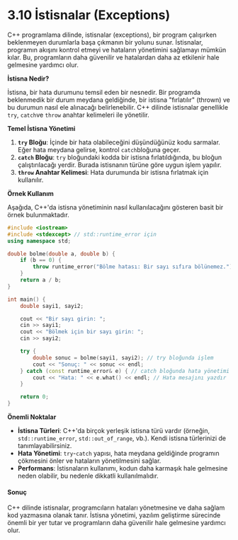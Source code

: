 # 3.10 İstisnalar (Exceptions)

C++ programlama dilinde, istisnalar (exceptions), bir program çalışırken beklenmeyen durumlarla başa çıkmanın bir yolunu sunar. İstisnalar, programın akışını kontrol etmeyi ve hataların yönetimini sağlamayı mümkün kılar. Bu, programların daha güvenilir ve hatalardan daha az etkilenir hale gelmesine yardımcı olur.

**İstisna Nedir?**

İstisna, bir hata durumunu temsil eden bir nesnedir. Bir programda beklenmedik bir durum meydana geldiğinde, bir istisna "fırlatılır" (thrown) ve bu durumun nasıl ele alınacağı belirlenebilir. C++ dilinde istisnalar genellikle `try`, `catch`ve `throw` anahtar kelimeleri ile yönetilir.

**Temel İstisna Yönetimi**

1. **`try` Bloğu**: İçinde bir hata olabileceğini düşündüğünüz kodu sarmalar. Eğer hata meydana gelirse, kontrol `catch`bloğuna geçer.
2. **`catch` Bloğu**: `try` bloğundaki kodda bir istisna fırlatıldığında, bu bloğun çalıştırılacağı yerdir. Burada istisnanın türüne göre uygun işlem yapılır.
3. **`throw` Anahtar Kelimesi**: Hata durumunda bir istisna fırlatmak için kullanılır.

**Örnek Kullanım**

Aşağıda, C++'da istisna yönetiminin nasıl kullanılacağını gösteren basit bir örnek bulunmaktadır.

```cpp
#include <iostream>
#include <stdexcept> // std::runtime_error için
using namespace std;

double bolme(double a, double b) {
    if (b == 0) {
        throw runtime_error("Bölme hatası: Bir sayı sıfıra bölünemez."); // İstisna fırlatma
    }
    return a / b;
}

int main() {
    double sayi1, sayi2;

    cout << "Bir sayı girin: ";
    cin >> sayi1;
    cout << "Bölmek için bir sayı girin: ";
    cin >> sayi2;

    try {
        double sonuc = bolme(sayi1, sayi2); // try bloğunda işlem
        cout << "Sonuç: " << sonuc << endl;
    } catch (const runtime_error& e) { // catch bloğunda hata yönetimi
        cout << "Hata: " << e.what() << endl; // Hata mesajını yazdır
    }

    return 0;
}
```

**Önemli Noktalar**

* **İstisna Türleri**: C++'da birçok yerleşik istisna türü vardır (örneğin, `std::runtime_error`, `std::out_of_range`, vb.). Kendi istisna türlerinizi de tanımlayabilirsiniz.
* **Hata Yönetimi**: `try`-`catch` yapısı, hata meydana geldiğinde programın çökmesini önler ve hataların yönetilmesini sağlar.
* **Performans**: İstisnaların kullanımı, kodun daha karmaşık hale gelmesine neden olabilir, bu nedenle dikkatli kullanılmalıdır.

#### Sonuç

C++ dilinde istisnalar, programcıların hataları yönetmesine ve daha sağlam kod yazmasına olanak tanır. İstisna yönetimi, yazılım geliştirme sürecinde önemli bir yer tutar ve programların daha güvenilir hale gelmesine yardımcı olur.&#x20;
